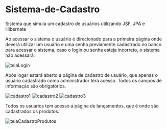 # Sistema-de-Cadastro
Sistema que simula um cadastro de usuários utilizando JSF, JPA e Hibernate

Ao acessar o sistema o usuário é direcionado para a primeira página onde deverá utilizar um usuário e uma senha previamente cadastrado no banco para acessar o sistema, caso o login ou senha esteja incorreto, o sistema não acessará.

![telaLogin](https://user-images.githubusercontent.com/38672183/71686307-973ef600-2d79-11ea-98f7-99d0676139af.png)

Após logar estará aberto a página de cadastro de usuário, que apenas o usuário cadastrado como administrador terá acesso. Todos os campos de informação são obrigatórios.

![cadastro1](https://user-images.githubusercontent.com/38672183/71897177-8d7c1080-3134-11ea-9775-c66e9c809e7d.png)
![cadastro2](https://user-images.githubusercontent.com/38672183/71897185-9240c480-3134-11ea-98e5-cc25eb2bd625.png)
![cadastro3](https://user-images.githubusercontent.com/38672183/71897192-953bb500-3134-11ea-9b34-e2b4a697695a.png)

Todos os usuários tem acesso a página de lançamentos, que é onde são cadastrados os produtos.

![telaCadastroProdutos](https://user-images.githubusercontent.com/38672183/71897326-067b6800-3135-11ea-94cb-daf2f34b2e54.png)
